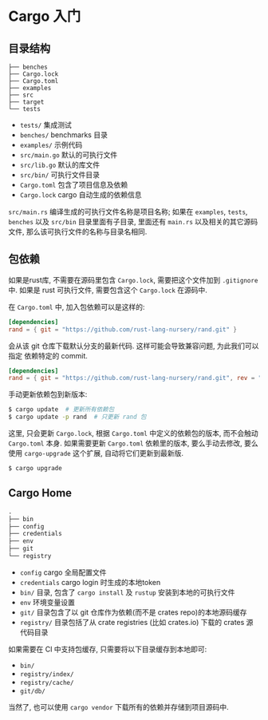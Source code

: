 
# Cargo 入门

## 目录结构

```text
├── benches
├── Cargo.lock
├── Cargo.toml
├── examples
├── src
├── target
└── tests
```

- `tests/` 集成测试
- `benches/` benchmarks 目录
- `examples/` 示例代码
- `src/main.go` 默认的可执行文件
- `src/lib.go` 默认的库文件
- `src/bin/` 可执行文件目录
- `Cargo.toml` 包含了项目信息及依赖
- `Cargo.lock` cargo 自动生成的依赖信息

`src/main.rs` 编译生成的可执行文件名称是项目名称;
如果在 `examples`, `tests`, `benches` 以及 `src/bin` 目录里面有子目录, 里面还有
`main.rs` 以及相关的其它源码文件, 那么该可执行文件的名称与目录名相同.

## 包依赖

如果是rust库, 不需要在源码里包含 `Cargo.lock`, 需要把这个文件加到 `.gitignore`
中. 如果是 rust 可执行文件, 需要包含这个 `Cargo.lock` 在源码中.

在 `Cargo.toml` 中, 加入包依赖可以是这样的:
```toml
[dependencies]
rand = { git = "https://github.com/rust-lang-nursery/rand.git" }
```
会从该 git 仓库下载默认分支的最新代码. 这样可能会导致兼容问题, 为此我们可以指定
依赖特定的 commit.

```toml
[dependencies]
rand = { git = "https://github.com/rust-lang-nursery/rand.git", rev = "9f35b8e" }
```

手动更新依赖包到新版本:
```bash
$ cargo update  # 更新所有依赖包
$ cargo update -p rand  # 只更新 rand 包
```
这里, 只会更新 `Cargo.lock`, 根据 `Cargo.toml` 中定义的依赖包的版本, 而不会触动
`Cargo.toml` 本身. 如果需要更新 `Cargo.toml` 依赖里的版本, 要么手动去修改, 要么
使用 `cargo-upgrade` 这个扩展, 自动将它们更新到最新版.

```bash
$ cargo upgrade
```

## Cargo Home
```txt
.
├── bin
├── config
├── credentials
├── env
├── git
└── registry
```

- `config` cargo 全局配置文件
- `credentials` cargo login 时生成的本地token
- `bin/` 目录, 包含了 `cargo install` 及 `rustup` 安装到本地的可执行文件
- `env` 环境变量设置
- `git/` 目录包含了以 git 仓库作为依赖(而不是 crates repo)的本地源码缓存
- `registry/` 目录包括了从 crate registries (比如 crates.io) 下载的 crates 源代码目录

如果需要在 CI 中支持包缓存, 只需要将以下目录缓存到本地即可:
- `bin/`
- `registry/index/`
- `registry/cache/`
- `git/db/`

当然了, 也可以使用 `cargo vendor` 下载所有的依赖并存储到项目源码中.
